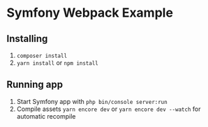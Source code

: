 # Symfony Webpack Example

## Installing

1.  `composer install`
2.  `yarn install` or `npm install`

## Running app

1.  Start Symfony app with `php bin/console server:run`
2.  Compile assets `yarn encore dev` or `yarn encore dev --watch` for automatic recompile
